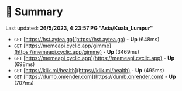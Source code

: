 # 📖 Summary
Last updated: **26/5/2023, 4:23:57 PG "Asia/Kuala_Lumpur"**

- `GET` [https://hst.aytea.ga](https://hst.aytea.ga) - **Up** (648ms)
- `GET` [https://memeapi.cyclic.app/gimme](https://memeapi.cyclic.app/gimme) - **Up** (3469ms)
- `GET` [https://memeapi.cyclic.app](https://memeapi.cyclic.app) - **Up** (698ms)
- `GET` [https://klik.ml/health](https://klik.ml/health) - **Up** (495ms)
- `GET` [https://dumb.onrender.com](https://dumb.onrender.com) - **Up** (707ms)
